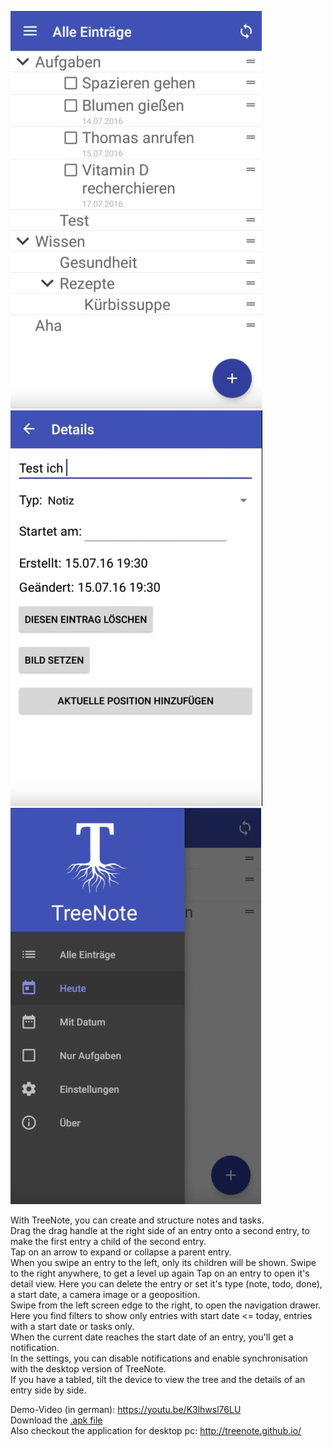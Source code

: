 ![](screenshot_1.png) ![](screenshot_2.png) ![](screenshot_3.png)

With TreeNote, you can create and structure notes and tasks.<br>
Drag the drag handle at the right side of an entry onto a second entry, to make the first entry a child of the second entry. <br>
Tap on an arrow to expand or collapse a parent entry.<br>
When you swipe an entry to the left, only its children will be shown. Swipe to the right anywhere, to get a level up again
Tap on an entry to open it's detail view. Here you can delete the entry or set it's type (note, todo, done), a start date, a camera image or a geoposition.<br>
Swipe from the left screen edge to the right, to open the navigation drawer. Here you find filters to show only entries with start date <= today, entries with a start date or tasks only.<br>
When the current date reaches the start date of an entry, you'll get a notification.<br>
In the settings, you can disable notifications and enable synchronisation with the desktop version of TreeNote.<br>
If you have a tabled, tilt the device to view the tree and the details of an entry side by side.

Demo-Video (in german): https://youtu.be/K3lhwsl76LU<br>
Download the [.apk file](https://github.com/TreeNote/TreeNoteAndroid/releases/latest)<br>
Also checkout the application for desktop pc: http://treenote.github.io/
